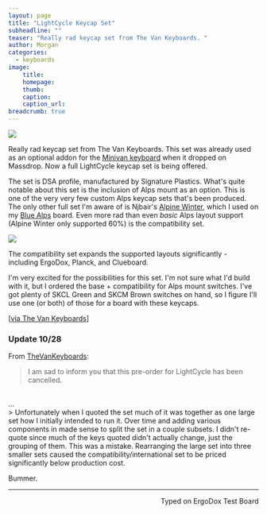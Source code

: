 ```yaml
---
layout: page
title: "LightCycle Keycap Set"
subheadline: ""
teaser: "Really rad keycap set from The Van Keyboards. "
author: Morgan
categories:
  - keyboards
image:
    title:
    homepage:
    thumb:
    caption:
    caption_url:
breadcrumb: true
---
```


![](http://imgur.com/64akQjC.jpg)

Really rad keycap set from The Van Keyboards. This set was already used as an optional addon for the [Minivan keyboard](https://www.massdrop.com/buy/minivan-keyboard?mode=guest_open) when it dropped on Massdrop. Now a full LightCycle keycap set is being offered.

The set is DSA profile, manufactured by Signature Plastics. What's quite notable about this set is the inclusion of Alps mount as an option. This is one of the very very few custom Alps keycap sets that's been produced. The only other full set I'm aware of is Njbair's [Alpine Winter](https://geekhack.org/index.php?topic=75515.0), which I used on my [Blue Alps](http://missourivalleyambulance.com/2016-04-04-Blue-Alps-Build-Log) board. Even more rad than even _basic_ Alps layout support (Alpine Winter only supported 60%) is the compatibility set.

![](http://imgur.com/5cx8fu0.jpg)

The compatibility set expands the supported layouts significantly - including ErgoDox, Planck, and Clueboard.

I'm very excited for the possibilities for this set. I'm not sure what I'd build with it, but I ordered the base + compatibility for Alps mount switches. I've got plenty of SKCL Green and SKCM Brown switches on hand, so I figure I'll use one (or both) of those for a board with these keycaps.

[[via The Van Keyboards](https://thevankeyboards.com/products/lightcycle-keycap-set)]

### Update 10/28

From [TheVanKeyboards](https://thevankeyboards.com/products/lightcycle-keycap-set?variant=29123419779):

> I am sad to inform you that this pre-order for LightCycle has been cancelled.
<br>
...
<br>
> Unfortunately when I quoted the set much of it was together as one large set how I initially intended to run it. Over time and adding various components in made sense to split the set in a couple subsets. I didn't re-quote since much of the keys quoted didn't actually change, just the grouping of them. This was a mistake. Rearranging the large set into three smaller sets caused the compatibility/international set to be priced significantly below production cost.

Bummer.

---
<p align="right">Typed on ErgoDox Test Board</p>
